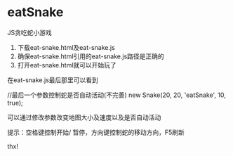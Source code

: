 # eatSnake
JS贪吃蛇小游戏

1. 下载eat-snake.html及eat-snake.js
2. 确保eat-snake.html引用的eat-snake.js路径是正确的
3. 打开eat-snake.html就可以开始玩了

在eat-snake.js最后那里可以看到

//最后一个参数控制蛇是否自动活动(不完善)
new Snake(20, 20, 'eatSnake', 10, true);

可以通过修改参数改变地图大小及速度以及是否自动活动

提示：空格键控制开始/ 暂停，方向键控制蛇的移动方向，F5刷新

thx!
